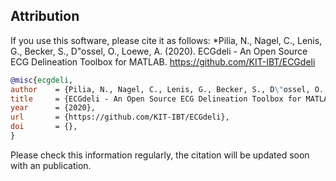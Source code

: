 ## Attribution

If you use this software, please cite it as follows:
*Pilia, N., Nagel, C., Lenis, G., Becker, S., D\"ossel, O., Loewe, A. (2020). ECGdeli - An Open Source ECG Delineation Toolbox for MATLAB. https://github.com/KIT-IBT/ECGdeli 

```bibtex
@misc{ecgdeli,
author    = {Pilia, N., Nagel, C., Lenis, G., Becker, S., D\"ossel, O., Loewe, A.},
title     = {ECGdeli - An Open Source ECG Delineation Toolbox for MATLAB},
year      = {2020},
url       = {https://github.com/KIT-IBT/ECGdeli},
doi       = {},
}
```

Please check this information regularly, the citation will be updated soon with an publication.
